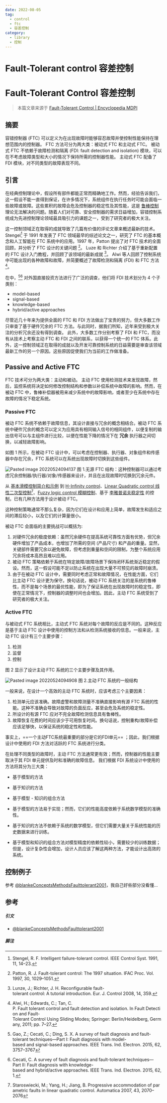 ```yaml
---
date: 2022-08-05
tag:
  - control
  - ftc
  - 容差控制
category:
  - library
  - 控制
---
```


# Fault-Tolerant control 容差控制

# Fault-Tolerant Control 容差控制

> 本篇文章来源于 [Fault-Tolerant Control | Encyclopedia MDPI](https://encyclopedia.pub/entry/2328)

## 摘要

容错控制器 (FTC) 可以定义为在出现故障时能够容忍故障并使控制性能保持在理想范围内的控制器。
FTC 方法可分为两大类：被动式 FTC 和主动式 FTC。
被动式 FTC 不依赖于故障检测和隔离 (FDI: fault detection and isolation) 模块，可以在不考虑故障类型和大小的情况下保持所需的控制器性能。
主动式 FTC 配备了 FDI 模块，对不同类型的故障表现不同。

## 引言

在经典控制理论中，假设所有部件都能正常而精确地工作。然而，经验告诉我们，这一假设不能一直得到保证，在许多情况下，系统组件在执行任务时可能会面临一些故障或故障。这些累积的故障会危及控制器的稳定性及其性能，这是 [鲁棒控制](.//) 理论无法解决的问题。随着人们对可靠、安全控制器的需求日益增加，容错控制系统成为先进控制理论领域最具吸引力的课题之一，受到了研究者的极大关注。

这一控制领域正在取得的成就导致了几篇有价值的评论文章来概述最新的技术。
Stengel[^1] 于 1991 年发表了 FTC 领域最早的综述论文之一，研究了 FTC 的基本概念和人工智能在 FTC 系统中的应用。1997 年，Patton 提出了对 FTC 技术的全面回顾，并分析了 FTC 设计的关键问题 [^2]。
Luze 和 Richter 介绍了基于重新配置的 FTC 设计入门教程，并回顾了该领域的最新成就 [^3]。
Alwi 等人回顾了控制系统中可能出现的各种故障和故障，并简要概述了故障检测和隔离 (FDI) 和 FTC 方法 [^4]。

在中，[^5][^6] 对外国直接投资方法进行了广泛的调查，他们将 FDI 技术划分为 4 个子类别：

- model-based
- signal-based
- knowledge-based
- hybrid/active approaches

尽管近几十年来为提供全面的 FTC 和 FDI 方法做出了宝贵的努力，但大多数工作只审查了基于硬件冗余的 FTC 方法。与此同时，据我们所知，近年来受到极大关注的分析冗余还没有得到调查。
此外，大多数工作分别考察了 FDI 和 FTC，而没有从技术上考察主动 FTC 和 FDI 之间的联系，以获得一个统一的 FTC 体系。此外，这一控制领域正在取得的成就以及开发可靠控制系统的日益需要是审查该领域最新工作的另一个原因。这些原因促使我们为当前的工作做准备。

## Passive and Active FTC

FTC 技术可分为两大类：主动和被动。
主动 FTC 使用检测技术来发现故障，然后，监控系统将决定如何修改控制结构和参数以补偿系统中故障的影响。然而，在被动 FTC 中，鲁棒补偿器被用来减少系统中的故障影响，或者至少在系统中存在故障的情况下稳定系统。

### Passive FTC

被动 FTC 系统不依赖于故障信息，其设计直接与冗余的概念相结合。被动 FTC 系统中硬件冗余的概念可以定义为应用具有相同输入信号的相同组件，以便复制的输出信号可以与主组件进行比较，以便在性能下降的情况下在 **冗余** 执行器之间切换，以减轻故障影响。

如图 1 所示，在被动 FTC 设计中，可以考虑在控制器、执行器、对象组件和传感器中存在冗余，FTC 系统可以在系统出现故障时切换到这些组件。

![Pasted image 20220524094137](./assets/Pasted-image-20220524094137.png)
图 1.无源 FTC 结构：这种控制器可以通过考虑冗余控制器/执行器/对象/传感器来设计，并且在出现故障时切换到冗余元件。

从 [基本滑模控制简介和示例](./非线性控制/滑模控制/基本滑模控制简介和示例.md) 到 [H-Infinity control](./H-Infinity-control.md)、[Linear Quadratic control 线性二次型控制](./Linear-Quadratic-control-线性二次型控制.md)[^7]、[Fuzzy logic control 模糊控制](./Fuzzy-logic-control-模糊控制.md)、基于 [李雅普诺夫稳定性](./李雅普诺夫稳定性.md) 的控制，已有几种方法用于设计被动 FTC。

这种控制策略通常不那么复杂，因为它们在设计和应用上简单，故障发生和适应之间的滞后较小，以及它们的计算量很小。

被动 FTC 会面临的主要挑战可以概括为:
1. 对硬件冗余的极度依赖：虽然冗余硬件在提高系统可靠性方面有优势，但冗余硬件增加了产品成本，也增加了所需的空间 (产品尺寸) 和产品的重量。显然，关键部件需要冗余以避免故障，但考虑到重量和空间的限制，为整个系统应用冗余将成本高昂且难以应用。
2. 被动 FTC 策略依赖于系统在特定故障/故障场景下保持闭环系统渐近稳定的假设。然而，这一假设可能不足以防止系统在出现大量不可预见的故障时崩溃。
3. 由于在被动 FTC 设计中，需要同时考虑正常和故障情况，在性能方面，它们比主动 FTC 设计更为保守。换句话说，被动 FTC 系统关注的是系统的鲁棒性，而不是每个场景的最优性能，即为了保证系统在出现故障时的稳定性，即使在正常情况下，控制器的调整时间也会增加。因此，主动 FTC 系统受到了研究者的极大关注。

### Active FTC

与被动式 FTC 系统相比，主动式 FTC 系统对每个故障的反应是不同的。这种反应是基于主动 FTC 设计中使用的控制方法和从检测系统接收的信息。一般来说，主动 FTC 设计有三个主要步骤：
1. 检测
2. 监督
3. 控制

图 2 显示了设计主动 FTC 系统的三个主要步骤及其作用。

![Pasted image 20220524094908](./assets/Pasted-image-20220524094908.png)
图 2.主动 FTC 系统的一般结构

一般来说，在设计一个高效的主动 FTC 系统时，应该考虑三个主要因素：
1. 检测单元应该准确。故障虚警和故障测量不准确直接影响有源 FTC 系统的性能。这种不准确会导致对故障的负面反应，甚至会危及系统的稳定性。
2. 所设计的有源 FTC 应对不完全故障检测信息具有鲁棒性。
3. 故障恢复花费的时间应该少于可用恢复时间。换句话说，控制重构/故障补偿应该足够快，以保证系统的稳定性和性能。

事实上，==一个主动FTC系统最重要的部分是它的FDI单元== ；因此，我们根据设计中使用的 FDI 方法对活跃的 FTC 系统进行分类。

在处理不同类型的故障时，主动 FTC 方法通常更有效；然而，控制器的性能主要取决于其 FDI 单元提供及时和准确的故障信息。
我们根据 FDI 系统设计中使用的方法将其分为三大类：
- 基于模型的方法
- 基于知识的方法
- 基于模型 - 知识的组合方法

- 基于模型的方法易于实现；然而，它们的性能高度依赖于系统数学模型的准确性。
- 基于知识的方法不依赖于系统的数学模型，但它们需要大量关于系统性能的历史数据来进行训练。
- 基于模型和知识的组合方法对模型精度的依赖性较小，需要较少的训练数据；但是，设计复杂性会增加，设计人员应该了解这两种方法，才能设计出高效的系统。

## 控制例子

参考 [@blankeConceptsMethodsFaulttolerant2001](.//)，我自己好些部分没看懂…


## 参考

##### 引文

- [@blankeConceptsMethodsFaulttolerant2001](.//)

##### 脚注

[^1]: Stengel, R. F. Intelligent failure-tolerant control. IEEE Control Syst. 1991, 11, 14–23.
[^2]: Patton, R. J. Fault-tolerant control: The 1997 situation. IFAC Proc. Vol. 1997, 30, 1029–1051.
[^3]: Lunze, J.; Richter, J. H. Reconfigurable fault-tolerant control: A tutorial introduction. Eur. J. Control 2008, 14, 359.
[^4]: Alwi, H.; Edwards, C.; Tan, C. P. Fault tolerant control and fault detection and isolation. In Fault Detection and Fault-Tolerant Control Using Sliding Modes; Springer: Berlin/Heidelberg, Germany, 2011; pp. 7–27.
[^5]: Gao, Z.; Cecati, C.; Ding, S. X. A survey of fault diagnosis and fault-tolerant techniques—Part I: Fault diagnosis with model-based and signal-based approaches. IEEE Trans. Ind. Electron. 2015, 62, 3757–3767
[^6]: Cecati, C. A survey of fault diagnosis and fault-tolerant techniques—Part II: Fault diagnosis with knowledge-based and hybrid/active approaches. IEEE Trans. Ind. Electron. 2015, 62, 1.
[^7]: Staroswiecki, M.; Yang, H.; Jiang, B. Progressive accommodation of parametric faults in linear quadratic control. Automatica 2007, 43, 2070–2076
